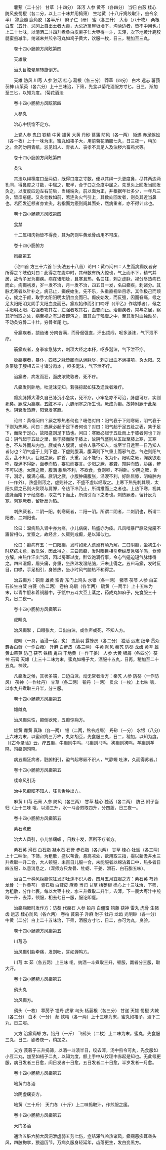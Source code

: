 <!-- { "loadSidebar": true } -->
　　薯蓣（二十分） 甘草（十四分） 泽泻 人参 黄芩（各四分） 当归 白蔹 桂心 防风姜蜀椒（各二分，以上二十味并用捣筛） 生地黄（十八斤捣绞取汁，煎令余半） 獐鹿髓 鹿角胶（各半斤） 麻子仁（研） 蜜（各三升） 大枣（八十枚） 桑根白皮（五升，忌冈上自出土者大毒，大忌近篱屋垣墙下，沟渎边者，皆不中用也。）上二十七味，以清酒二斗四升煮桑白皮麻子仁大枣得一斗，去滓，次下地黄汁鹿胶髓蜜煎减半，纳诸末并煎令可丸如鸡子黄大，饮服一枚，日三，稍加至三丸。

　　卷十四小肠腑方风眩第四

　　天雄散

　　治头目眩晕屋转旋倒方。

　　天雄 防风 川芎 人参 独活 桂心 葛根（各三分） 莽草（四分） 白术 远志 薯蓣茯神 山茱萸（各六分）上十三味治，下筛，先食以菊花酒服方寸匕，日三，渐加至三匕，以知为度。（菊花酒法

　　卷十四小肠腑方风眩第四

　　人参丸

　　治心中恍惚不定方。

　　上党人参 鬼臼 铁精 牛黄 雄黄 大黄 丹砂 菖蒲 防风（各一两） 蜥蜴 赤足蜈蚣（各一枚）上十一味为末，蜜丸如梧子大，用前菊花酒服七丸，日三夜一，稍加之。合药勿用青纸，忌见妇人、青衣人、丧孝不具足人及浊秽六畜鸡犬等。

　　卷十四小肠腑方风眩第四

　　灸法

　　其法以绳横度口至两边，既得口度之寸数，便以其绳一头更度鼻，尽其两边两孔间，得鼻度之寸数，中屈之，取半，合于口之全度中屈之。先觅头上回发当回发灸之，以度度四边左右前后，当绳端灸，前以面为正，并根据年壮多少，一年凡三灸，皆须疮瘥。又灸壮数如前，若连灸火气引上，其数处回发者，则灸其近当鼻也。若回发近额者亦宜灸，若指面为瘢则阙其面处，然病重者，亦不得计此也。

　　卷十四小肠腑方风眩第四

　　食禁

　　十二属相肉物皆不得食，其为药则牛黄龙骨齿用不可废。

　　卷十四小肠腑方

　　风癫第五

　　（论四首 方三十六首 针灸法五十八首）论曰：黄帝问曰：人生而病癫疾者安所得之？岐伯对曰：此得之在腹中时，其母数有所大惊也，气上而不下，精气并居，故令子发为癫疾。病在诸阳脉，且寒且热，名曰狂，刺之虚脉，视分尽热病已而止。病癫初发，岁一发不治，月一发不治，四五日一发，名曰癫疾，刺诸分。其脉尤寒者以针补之。病已止，癫疾始生，先不乐，头重直视举目赤，其作极己而烦心，候之于颜，取手太阳阳明太阴血变而已。癫疾始发，而反强，因而脊痛，候之足太阳阳明太阴手太阳血变而已。癫疾始作而引口啼呼（《甲乙》作喘悸者），候之手阳明太阳，右强者攻其左，左强者攻其右，血变而止。治癫疾者，常与之居，察其所当取之处，病至视之有过者即泻之，置其血于瓠壶之中，至其发时血独动矣，不动灸穷骨二十壮，穷骨者尾 也。

　　骨癫疾者，颔齿诸 分肉皆满，而骨倨强直，汗出烦闷，呕多涎沫，气下泄不疗。

　　筋癫疾者，身拳挛急脉大，刺项大经之本杼，呕多涎沫，气下泄不疗。

　　脉癫疾者，暴仆，四肢之脉皆胀而从满脉尽，刺之出血不满挟项，灸太阳。又灸带脉于腰相去三寸诸分肉本 ，呕多涎沫，气下泄不疗。

　　治癫者，病发而狂，面皮浓敦敦者，死不疗。

　　凡癫发则卧地，吐涎沫无知。若强掠起如狂及遗粪者难疗。

　　癫疾脉搏大滑久自已脉沉小急实，死不疗。小牢急亦不可治，脉虚可疗，实则死矣。厥成为癫疾，五脏不平，六腑闭塞之所生也。厥成为癫。故特附厥于此条也。阴衰发热厥，阳衰发寒厥。

　　论曰：黄帝问曰？厥之寒热者何也？岐伯对曰：阳气衰于下则寒厥，阴气衰于下则为热厥。问曰：热厥必起于足下者何也？对曰：阳气起于足五趾之表，集于足下，而聚于足心，故阳盛则足下热也。问曰：寒厥必起于五趾而上于膝者何也？对曰：阴气起于五趾之里，集于膝而聚于膝上，故阴气盛则从五趾至膝上寒，其寒也，不从外而从内也。厥或令人腹满，或令人暴不知人，或至半日远至一日乃知人者何也？阴气盛于上则下虚，下虚则腹满，腹满则下气重上而邪气逆，气逆则阳气乱，乱不知人。巨阳之厥，肿首，头重，足不能行，发为仆。阳明之厥，阗疾欲走呼，腹满不得卧，面赤而热，妄见而妄言。少阳之厥，暴聋，颊肿而热，胁痛，髀不可以运。太阴之厥，腹满 胀后不利，不欲食，食则呕，不得卧。少阴之厥，舌干，溺赤，腹满心痛。厥阴之厥，小腹肿痛腹胀，泾溲不利，好卧屈膝，阴缩肿内（一作外）。热盛则泻之，虚则补之，不盛不虚以经取之。上寒下热先刺其项，太阳久留之已则火熨项与肩胛，令热下冷乃止，所谓推而上之者也。上热下寒，视其虚脉而陷下于经络者，取之气下而止，所谓引而下之者也。刺热厥者，留针反为寒。刺寒厥者，留针反为热。

　　刺热厥者，二阴一阳。刺寒厥者，二阳一阴。所谓二阴者，二刺阴也，所谓二阳者，二刺阳也。

　　论曰：温病热入肾中亦为痉，小儿病痫，热盛亦为痉。凡风喑暴尸厥及鬼魇不寤皆相似，宜察之，故经言，久厥则成癫，是以知似也。

　　论曰：癫病有五：一曰阳癫，发时如死人遗溺有顷乃解。二曰阴癫，坐初生小时脐疮未愈，数洗浴，因此得之。三曰风癫，发时眼目相引牵纵反急强羊鸣，食顷方解，由热作汗出当风，因以房室过度，醉饮饱满行事，令心气逼迫短气脉悸得之。四曰湿癫，眉头痛，身重，坐热沐发湿结脑，汗未止得之。五曰马癫，发时反目，口噤，手足相引，身皆热，坐小时风气脑热不和得之。

　　治五癫方：铜青 雄黄 空青 东门上鸡头 水银（各一两） 猪苓 茯苓 人参 白芷 石长生白蔹 白薇（各二两） 卷柏 乌扇（各半两） 硫黄（一两半）上十五味为末，以青牛胆和着铜器中，于甑中五斗大豆上蒸之，药成丸如麻子，先食服三十丸，日二夜一。

　　卷十四小肠腑方风癫第五

　　虎睛丸

　　治风癫掣 ，口眼张大，口出白沫，或作声或死，不知人方。

　　虎睛（一具，酒浸一宿，炙） 鬼箭羽 露蜂房（各二分） 独活 远志 细辛 贯众 麝香白蔹（一作白薇） 升麻 白藓皮（各三两） 牛黄 防风 秦艽 防葵 龙齿 黄芩 雄黄山茱萸 防己 茯苓 铁精 鬼臼 干地黄（一作干姜） 人参 大黄 银屑（各四分）茯神 石膏 天雄（上三十二味为末，蜜丸如梧子大，酒服十五丸，日再，稍加至二十五丸，神效。

　　凡癫发之候，其状多端，口边白沫，动无常者治方：秦艽 人参 防葵（一作防风） 茯神（一作牡丹） 甘草（各二两） 铅丹（一两） 贯众（一枚）上七味 咀，以水九升煮取三升半，分三服。

　　卷十四小肠腑方风癫第五

　　雄雌丸

　　治风癫失性，颠倒欲死，五癫惊痫方。

　　雄黄 雌黄 真珠（各一两） 铅（二两，熬令成屑） 丹砂（一分） 水银（八分）上六味为末，以蜜和捣三万杵，丸如胡豆，先食服三丸，日二，稍加，以知为度。（《古今录验》云，疗五癫，牛癫则牛鸣，马癫则马鸣，狗癫则狗鸣，羊癫则羊鸣，鸡癫则鸡鸣。

　　病五癫狂病者，脏腑相引，盈气起寒厥不识人，气静螈 吐沫，久而得苏者。）

　　卷十四小肠腑方风癫第五

　　续命风引汤

　　治中风癫眩不知人，狂言舌肿出方。

　　麻黄 川芎 石膏 人参 防风（各三两） 甘草 桂心 独活（各二两） 防己 附子当归（上十三味 咀，以酒三升，水一斗合煎取四升，分四服，日三夜一。

　　卷十四小肠腑方风癫第五

　　紫石煮散

　　治大人风引，小儿惊痫螈 ，日数十发，医所不疗者方。

　　紫石英 滑石 白石脂 凝水石 石膏 赤石脂（各六两） 甘草 桂心 牡蛎（各三两）上十二味治，下筛，为粗散，盛以苇囊，悬高凉处，欲用取三指，撮以新汲井水三升煮取一升二合，大人顿服，未百日儿服一合，未能服者以绵沾着口中，热多者日四五服，以意消息之，（深师方只龙骨、牡蛎、干姜、滑石、白石脂五味）。

　　治百二十种风痫癫惊狂发即吐沫不识人者，四月五月宜服之方：紫石英 芍药 龙骨（一作黄芩） 青石脂 白藓皮 麻黄 当归 甘草 栝蒌根 桂心上十三味治，下筛，为粗散，分作七裹，每以大枣十枚，水三升煮取二升半，去滓，下一裹大枣汁中煎取一升，去滓，顿服，相去七日一服，服讫即瘥。

　　治癫痫厥时发作方：防葵 代赭石 人参 铅丹 白僵蚕 钩藤 茯神 雷丸 虎骨 生猪齿 远志 桂心防风（各六两） 卷柏 茛菪子 升麻 附子 牡丹 龙齿 光明砂（各一分） 牛黄（二分）白上二十五味治，下筛，酒服方寸匕，日二，亦可为丸，良验。

　　卷十四小肠腑方风癫第五

　　川芎汤

　　治风癫引胁牵痛，发则吐，耳如蝉鸣方。

　　川芎 本 茹（各五两）上三味 咀，纳酒一斗煮取三升，顿服，羸者分三服，取大汗。

　　卷十四小肠腑方风癫第五

　　鸱头丸

　　治风癫方。

　　鸱头（一枚） 葶苈子 铅丹 虎掌 乌头 栝蒌根（各三分） 甘遂 天雄 蜀椒 大戟（各二分） 白术（一分） 茹 铁精（各一两）上十三味为末，蜜丸如梧子，酒下二丸，日三服。

　　又方 治癫痫螈 方。铅丹（一斤） 飞鸱头（二枚）上二味为末，蜜丸，先食服三丸，日三，剧者夜一，稍加之。

　　又方 茛菪子三升捣筛，以酒一斗渍半日，绞去滓，汤中煎令可丸，先食服如小豆二丸，加至如梧子二丸，以知为度，额上手中从纹理中赤起是知也。无此候更服，病日发者三日愈，间日发者十日愈，五日发者二十日愈，半岁发者一月愈。

　　卷十四小肠腑方风癫第五

　　地黄门冬酒

　　治阴虚痫妄方。

　　地黄（三十斤） 天门冬（十斤）上二味捣取汁，作煎服之瘥。

　　卷十四小肠腑方风癫第五

　　天门冬酒

　　通治五脏六腑大风洞泄虚弱五劳七伤，症结滞气冷热诸风，癫痫恶疾耳聋头风，四肢拘挛，猥退历节，万病久服身轻延年，齿落更生，发白变黑方。

